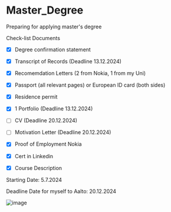 # Master_Degree
Preparing for applying master's degree

Check-list Documents

- [x] Degree confirmation statement
- [x] Transcript of Records (Deadline 13.12.2024)
- [x] Recomemdation Letters (2 from Nokia, 1 from my Uni)
- [x] Passport (all relevant pages) or European ID card (both sides)
- [x] Residence permit
- [x] 1 Portfolio (Deadline 13.12.2024)
- [ ] CV (Deadline 20.12.2024)
- [ ] Motivation Letter (Deadline 20.12.2024)
- [x] Proof of Employment Nokia
- [x] Cert in Linkedin
- [x] Course Description


Starting Date: 5.7.2024

Deadline Date for myself to Aalto: 20.12.2024 

![image](https://github.com/VienThanh12/Master_Degree/assets/67015555/c6a1151b-87b1-42bf-a62d-cae747a513bd)

